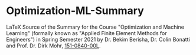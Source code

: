 # Optimization-ML-Summary

LaTeX Source of the Summary for the Course "Optimization and Machine Learning" (formally known as "Applied Finite Element Methods for Engineers") in Spring Semester 2021
by Dr. Bekim Berisha, Dr. Colin Bonatti and Prof. Dr. Dirk Mohr, [151-0840-00L](http://www.vorlesungsverzeichnis.ethz.ch/Vorlesungsverzeichnis/lerneinheit.view?lerneinheitId=150057&semkez=2021S&ansicht=LEHRVERANSTALTUNGEN&lang=en).
